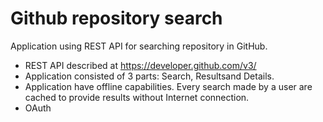# Github repository search

Application using REST API for searching repository in GitHub.

-   REST API described at https://developer.github.com/v3/
-   Application consisted of 3 parts: Search, Resultsand Details.
-   Application have offline capabilities. Every search made by a user are cached to provide results without Internet connection.
-   OAuth
